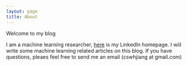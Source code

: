 ```yaml
---
layout: page
title: About
---
```


<p class="message">
   Welcome to my blog
</p>

I am a machine learning researcher, [here](www.linkedin.com/pub/wenhao-jiang/7/449/818/) is my LinkedIn homepage. I wiil write some machine learning related articles on this blog. If you have questions, pleaes feel free to send me an email (cswhjiang at gmail.com)

